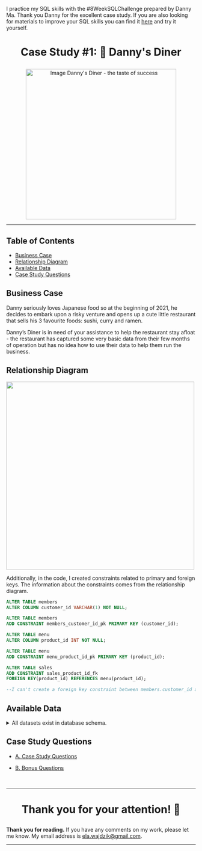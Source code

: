 I practice my SQL skills with the #8WeekSQLChallenge prepared by Danny Ma. Thank you Danny for the excellent case study.
If you are also looking for materials to improve your SQL skills you can find it [here](https://8weeksqlchallenge.com/) and try it yourself.

# <p align="center"> Case Study #1: 🍜 Danny's Diner 
<p align="center"> <img src="https://8weeksqlchallenge.com/images/case-study-designs/1.png" alt="Image Danny's Diner - the taste of success" height="400">

***

## Table of Contents

- [Business Case](#business-case)
- [Relationship Diagram](#relationship-diagram)
- [Available Data](#available-data)
- [Case Study Questions](#case-study-questions)


## Business Case
Danny seriously loves Japanese food so at the beginning of 2021, he decides to embark upon a risky venture and opens up a cute little restaurant that sells his 3 favourite foods: sushi, curry and ramen.

Danny’s Diner is in need of your assistance to help the restaurant stay afloat - the restaurant has captured some very basic data from their few months of operation but has no idea how to use their data to help them run the business.

## Relationship Diagram

<img src="https://github.com/ElaWajdzik/8-Week-SQL-Challenge/assets/26794982/f8120a7a-13d9-49e9-92f4-2077ec3041a9" width="500">

Additionally, in the code, I created constraints related to primary and foreign keys. The information about the constraints comes from the relationship diagram.

````sql
ALTER TABLE members
ALTER COLUMN customer_id VARCHAR(1) NOT NULL;

ALTER TABLE members
ADD CONSTRAINT members_customer_id_pk PRIMARY KEY (customer_id);

ALTER TABLE menu
ALTER COLUMN product_id INT NOT NULL;

ALTER TABLE menu
ADD CONSTRAINT menu_product_id_pk PRIMARY KEY (product_id);

ALTER TABLE sales
ADD CONSTRAINT sales_product_id_fk 
FOREIGN KEY(product_id) REFERENCES menu(product_id);

--I can't create a foreign key constraint between members.customer_id and sales.customer_id because not every customer is also a member
````

## Available Data

<details><summary>
    All datasets exist in database schema.
  </summary> 

#### ``Table 1: sales``

customer_id | order_date | product_id
-- | -- | --
A | 2021-01-01 | 1
A | 2021-01-01 | 2
A | 2021-01-07 | 2
A | 2021-01-10 | 3
A | 2021-01-11 | 3
A | 2021-01-11 | 3
B | 2021-01-01 | 2
B | 2021-01-02 | 2
B | 2021-01-04 | 1
B | 2021-01-11 | 1
B | 2021-01-16 | 3
B | 2021-02-01 | 3
C | 2021-01-01 | 3
C | 2021-01-01 | 3
C | 2021-01-07 | 3


#### ``Table 2: menu``

product_id | product_name | price
-- | -- | --
1 | sushi | 10
2 | curry | 15
3 | ramen | 12

#### ``Table 3: members``

customer_id | join_date
-- | --
A | 2021-01-07
B | 2021-01-09


  </details>



## Case Study Questions

- [A. Case Study Questions]()

- [B. Bonus Questions]()

<br/>

*** 

 # <p align="center"> Thank you for your attention! 🫶️

**Thank you for reading.** If you have any comments on my work, please let me know. My email address is ela.wajdzik@gmail.com.

***

